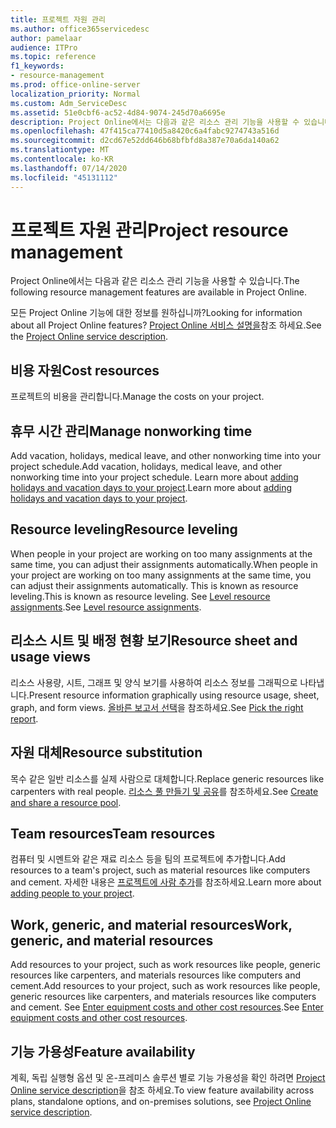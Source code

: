 ```yaml
---
title: 프로젝트 자원 관리
ms.author: office365servicedesc
author: pamelaar
audience: ITPro
ms.topic: reference
f1_keywords:
- resource-management
ms.prod: office-online-server
localization_priority: Normal
ms.custom: Adm_ServiceDesc
ms.assetid: 51e0cbf6-ac52-4d84-9074-245d70a6695e
description: Project Online에서는 다음과 같은 리소스 관리 기능을 사용할 수 있습니다.
ms.openlocfilehash: 47f415ca77410d5a8420c6a4fabc9274743a516d
ms.sourcegitcommit: d2cd67e52dd646b68bfbfd8a387e70a6da140a62
ms.translationtype: MT
ms.contentlocale: ko-KR
ms.lasthandoff: 07/14/2020
ms.locfileid: "45131112"
---
```

# <a name="project-resource-management"></a><span data-ttu-id="19b3f-103">프로젝트 자원 관리</span><span class="sxs-lookup"><span data-stu-id="19b3f-103">Project resource management</span></span>

<span data-ttu-id="19b3f-104">Project Online에서는 다음과 같은 리소스 관리 기능을 사용할 수 있습니다.</span><span class="sxs-lookup"><span data-stu-id="19b3f-104">The following resource management features are available in Project Online.</span></span>
  
<span data-ttu-id="19b3f-105">모든 Project Online 기능에 대한 정보를 원하십니까?</span><span class="sxs-lookup"><span data-stu-id="19b3f-105">Looking for information about all Project Online features?</span></span> <span data-ttu-id="19b3f-106">[Project Online 서비스 설명을](project-online-service-description.md)참조 하세요.</span><span class="sxs-lookup"><span data-stu-id="19b3f-106">See the [Project Online service description](project-online-service-description.md).</span></span>
  
## <a name="cost-resources"></a><span data-ttu-id="19b3f-107">비용 자원</span><span class="sxs-lookup"><span data-stu-id="19b3f-107">Cost resources</span></span>

<span data-ttu-id="19b3f-108">프로젝트의 비용을 관리합니다.</span><span class="sxs-lookup"><span data-stu-id="19b3f-108">Manage the costs on your project.</span></span>
  
## <a name="manage-nonworking-time"></a><span data-ttu-id="19b3f-109">휴무 시간 관리</span><span class="sxs-lookup"><span data-stu-id="19b3f-109">Manage nonworking time</span></span>

<span data-ttu-id="19b3f-110">Add vacation, holidays, medical leave, and other nonworking time into your project schedule.</span><span class="sxs-lookup"><span data-stu-id="19b3f-110">Add vacation, holidays, medical leave, and other nonworking time into your project schedule.</span></span> <span data-ttu-id="19b3f-111">Learn more about [adding holidays and vacation days to your project](https://go.microsoft.com/fwlink/p/?LinkId=271337).</span><span class="sxs-lookup"><span data-stu-id="19b3f-111">Learn more about [adding holidays and vacation days to your project](https://go.microsoft.com/fwlink/p/?LinkId=271337).</span></span>
  
## <a name="resource-leveling"></a><span data-ttu-id="19b3f-112">Resource leveling</span><span class="sxs-lookup"><span data-stu-id="19b3f-112">Resource leveling</span></span>

<span data-ttu-id="19b3f-113">When people in your project are working on too many assignments at the same time, you can adjust their assignments automatically.</span><span class="sxs-lookup"><span data-stu-id="19b3f-113">When people in your project are working on too many assignments at the same time, you can adjust their assignments automatically.</span></span> <span data-ttu-id="19b3f-114">This is known as resource leveling.</span><span class="sxs-lookup"><span data-stu-id="19b3f-114">This is known as resource leveling.</span></span> <span data-ttu-id="19b3f-115">See [Level resource assignments](https://go.microsoft.com/fwlink/p/?LinkId=271348).</span><span class="sxs-lookup"><span data-stu-id="19b3f-115">See [Level resource assignments](https://go.microsoft.com/fwlink/p/?LinkId=271348).</span></span>
  
## <a name="resource-sheet-and-usage-views"></a><span data-ttu-id="19b3f-116">리소스 시트 및 배정 현황 보기</span><span class="sxs-lookup"><span data-stu-id="19b3f-116">Resource sheet and usage views</span></span>

<span data-ttu-id="19b3f-117">리소스 사용량, 시트, 그래프 및 양식 보기를 사용하여 리소스 정보를 그래픽으로 나타냅니다.</span><span class="sxs-lookup"><span data-stu-id="19b3f-117">Present resource information graphically using resource usage, sheet, graph, and form views.</span></span> <span data-ttu-id="19b3f-118">[올바른 보고서 선택](https://go.microsoft.com/fwlink/?LinkId=402920)을 참조하세요.</span><span class="sxs-lookup"><span data-stu-id="19b3f-118">See [Pick the right report](https://go.microsoft.com/fwlink/?LinkId=402920).</span></span>
  
## <a name="resource-substitution"></a><span data-ttu-id="19b3f-119">자원 대체</span><span class="sxs-lookup"><span data-stu-id="19b3f-119">Resource substitution</span></span>

<span data-ttu-id="19b3f-120">목수 같은 일반 리소스를 실제 사람으로 대체합니다.</span><span class="sxs-lookup"><span data-stu-id="19b3f-120">Replace generic resources like carpenters with real people.</span></span> <span data-ttu-id="19b3f-121">[리소스 풀 만들기 및 공유](https://go.microsoft.com/fwlink/?LinkId=402921)를 참조하세요.</span><span class="sxs-lookup"><span data-stu-id="19b3f-121">See [Create and share a resource pool](https://go.microsoft.com/fwlink/?LinkId=402921).</span></span>
  
## <a name="team-resources"></a><span data-ttu-id="19b3f-122">Team resources</span><span class="sxs-lookup"><span data-stu-id="19b3f-122">Team resources</span></span>

<span data-ttu-id="19b3f-123">컴퓨터 및 시멘트와 같은 재료 리소스 등을 팀의 프로젝트에 추가합니다.</span><span class="sxs-lookup"><span data-stu-id="19b3f-123">Add resources to a team's project, such as material resources like computers and cement.</span></span> <span data-ttu-id="19b3f-124">자세한 내용은 [프로젝트에 사람 추가](https://go.microsoft.com/fwlink/p/?LinkId=271347)를 참조하세요.</span><span class="sxs-lookup"><span data-stu-id="19b3f-124">Learn more about [adding people to your project](https://go.microsoft.com/fwlink/p/?LinkId=271347).</span></span>
  
## <a name="work-generic-and-material-resources"></a><span data-ttu-id="19b3f-125">Work, generic, and material resources</span><span class="sxs-lookup"><span data-stu-id="19b3f-125">Work, generic, and material resources</span></span>

<span data-ttu-id="19b3f-126">Add resources to your project, such as work resources like people, generic resources like carpenters, and materials resources like computers and cement.</span><span class="sxs-lookup"><span data-stu-id="19b3f-126">Add resources to your project, such as work resources like people, generic resources like carpenters, and materials resources like computers and cement.</span></span> <span data-ttu-id="19b3f-127">See [Enter equipment costs and other cost resources](https://go.microsoft.com/fwlink/?LinkId=402922).</span><span class="sxs-lookup"><span data-stu-id="19b3f-127">See [Enter equipment costs and other cost resources](https://go.microsoft.com/fwlink/?LinkId=402922).</span></span>
  
## <a name="feature-availability"></a><span data-ttu-id="19b3f-128">기능 가용성</span><span class="sxs-lookup"><span data-stu-id="19b3f-128">Feature availability</span></span>

<span data-ttu-id="19b3f-129">계획, 독립 실행형 옵션 및 온-프레미스 솔루션 별로 기능 가용성을 확인 하려면 [Project Online service description](project-online-service-description.md)을 참조 하세요.</span><span class="sxs-lookup"><span data-stu-id="19b3f-129">To view feature availability across plans, standalone options, and on-premises solutions, see [Project Online service description](project-online-service-description.md).</span></span>
  

